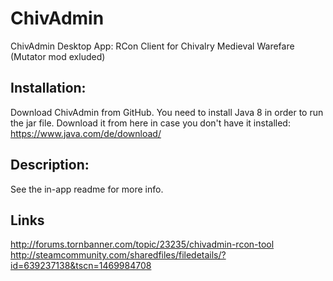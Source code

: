 # ChivAdmin
ChivAdmin Desktop App: RCon Client for Chivalry Medieval Warefare (Mutator mod exluded)

## Installation:
Download ChivAdmin from GitHub.
You need to install Java 8 in order to run the jar file.
Download it from here in case you don't have it installed: 
https://www.java.com/de/download/

## Description:
See the in-app readme for more info.

## Links
http://forums.tornbanner.com/topic/23235/chivadmin-rcon-tool
http://steamcommunity.com/sharedfiles/filedetails/?id=639237138&tscn=1469984708
